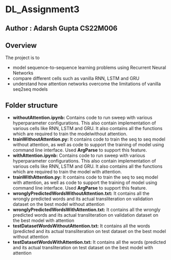 # DL_Assignment3
## Author : Adarsh Gupta CS22M006
## Overview
The project is to 
* model sequence-to-sequence learning problems using Recurrent Neural Networks 
* compare different cells such as vanilla RNN, LSTM and GRU 
* understand how attention networks overcome the limitations of vanilla seq2seq models

## Folder structure
* **withoutAttention.ipynb:** Contains code to run sweep with various hyperparameter configurations. This also contain implementation of various cells like RNN, LSTM and GRU. It also contains all the functions which are required to train the modelwithout attention.
* **trainWithoutAttention.py:** It contains code to train the seq to seq model without attention, as well as code to support the training of model using command line interface. Used **ArgParse** to support this feature.
* **withAttention.ipynb:** Contains code to run sweep with various hyperparameter configurations. This also contain implementation of various cells like RNN, LSTM and GRU. It also contains all the functions which are required to train the model with attention.
* **trainWithAttention.py:** It contains code to train the seq to seq model with attention, as well as code to support the training of model using command line interface. Used **ArgParse** to support this feature.
* **wronglyPredictedWordsWithoutAttention.txt:** It contains all the wrongly predicted words and its actual transliteration on validation dataset on the best model without attention
* **wronglyPredictedWordsWithAttention.txt:** It contains all the wrongly predicted words and its actual transliteration on validation dataset on the best model with attention
* **testDatasetWordsWithoutAttention.txt:** It contains all the words (predicted and its actual transliteration on test dataset on the best model without attention
* **testDatasetWordsWithAttention.txt:** It contains all the words (predicted and its actual transliteration on test dataset on the best model with attention
 

